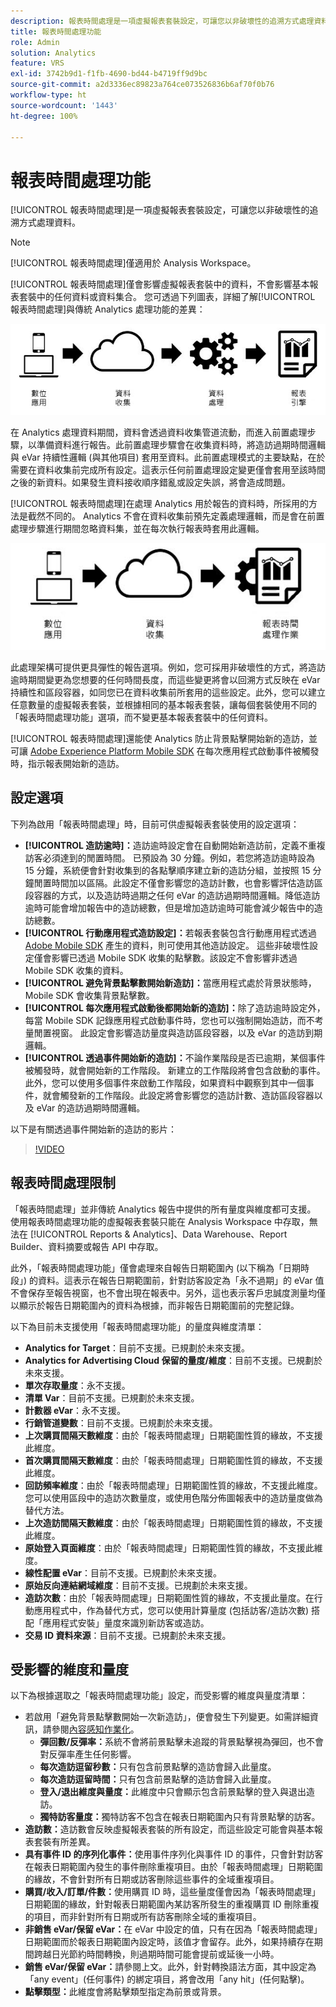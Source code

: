 ```yaml
---
description: 報表時間處理是一項虛擬報表套裝設定，可讓您以非破壞性的追溯方式處理資料。
title: 報表時間處理功能
role: Admin
solution: Analytics
feature: VRS
exl-id: 3742b9d1-f1fb-4690-bd44-b4719ff9d9bc
source-git-commit: a2d3336ec89823a764ce073526836b6af70f0b76
workflow-type: ht
source-wordcount: '1443'
ht-degree: 100%

---
```


# 報表時間處理功能

[!UICONTROL 報表時間處理]是一項虛擬報表套裝設定，可讓您以非破壞性的追溯方式處理資料。

>[!NOTE]
>
>[!UICONTROL 報表時間處理]僅適用於 Analysis Workspace。

[!UICONTROL 報表時間處理]僅會影響虛擬報表套裝中的資料，不會影響基本報表套裝中的任何資料或資料集合。 您可透過下列圖表，詳細了解[!UICONTROL 報表時間處理]與傳統 Analytics 處理功能的差異：

![Google1](assets/google1.jpg)

在 Analytics 處理資料期間，資料會透過資料收集管道流動，而進入前置處理步驟，以準備資料進行報告。此前置處理步驟會在收集資料時，將造訪過期時間邏輯與 eVar 持續性邏輯 (與其他項目) 套用至資料。此前置處理模式的主要缺點，在於需要在資料收集前完成所有設定。這表示任何前置處理設定變更僅會套用至該時間之後的新資料。如果發生資料接收順序錯亂或設定失誤，將會造成問題。

[!UICONTROL 報表時間處理]在處理 Analytics 用於報告的資料時，所採用的方法是截然不同的。 Analytics 不會在資料收集前預先定義處理邏輯，而是會在前置處理步驟進行期間忽略資料集，並在每次執行報表時套用此邏輯。

![Google2](assets/google2.jpg)

此處理架構可提供更具彈性的報告選項。例如，您可採用非破壞性的方式，將造訪逾時期間變更為您想要的任何時間長度，而這些變更將會以回溯方式反映在 eVar 持續性和區段容器，如同您已在資料收集前所套用的這些設定。此外，您可以建立任意數量的虛擬報表套裝，並根據相同的基本報表套裝，讓每個套裝使用不同的「報表時間處理功能」選項，而不變更基本報表套裝中的任何資料。

[!UICONTROL 報表時間處理]還能使 Analytics 防止背景點擊開始新的造訪，並可讓 [Adobe Experience Platform Mobile SDK](https://experienceleague.adobe.com/docs/mobile.html?lang=zh-Hant) 在每次應用程式啟動事件被觸發時，指示報表開始新的造訪。

## 設定選項

下列為啟用「報表時間處理」時，目前可供虛擬報表套裝使用的設定選項：

* **[!UICONTROL 造訪逾時]：**&#x200B;造訪逾時設定會在自動開始新造訪前，定義不重複訪客必須達到的閒置時間。 已預設為 30 分鐘。例如，若您將造訪逾時設為 15 分鐘，系統便會針對收集到的各點擊順序建立新的造訪分組，並按照 15 分鐘閒置時間加以區隔。此設定不僅會影響您的造訪計數，也會影響評估造訪區段容器的方式，以及造訪時過期之任何 eVar 的造訪過期時間邏輯。降低造訪逾時可能會增加報告中的造訪總數，但是增加造訪逾時可能會減少報告中的造訪總數。
* **[!UICONTROL 行動應用程式造訪設定]：**&#x200B;若報表套裝包含行動應用程式透過 [Adobe Mobile SDK](https://experienceleague.adobe.com/docs/mobile.html?lang=zh-Hant) 產生的資料，則可使用其他造訪設定。 這些非破壞性設定僅會影響已透過 Mobile SDK 收集的點擊數。該設定不會影響非透過 Mobile SDK 收集的資料。
* **[!UICONTROL 避免背景點擊數開始新造訪]：**&#x200B;當應用程式處於背景狀態時，Mobile SDK 會收集背景點擊數。
* **[!UICONTROL 每次應用程式啟動後都開始新的造訪]：**&#x200B;除了造訪逾時設定外，每當 Mobile SDK 記錄應用程式啟動事件時，您也可以強制開始造訪，而不考量閒置視窗。 此設定會影響造訪量度與造訪區段容器，以及 eVar 的造訪到期邏輯。
* **[!UICONTROL 透過事件開始新的造訪]：**&#x200B;不論作業階段是否已逾期，某個事件被觸發時，就會開始新的工作階段。 新建立的工作階段將會包含啟動的事件。此外，您可以使用多個事件來啟動工作階段，如果資料中觀察到其中一個事件，就會觸發新的工作階段。此設定將會影響您的造訪計數、造訪區段容器以及 eVar 的造訪過期時間邏輯。

以下是有關透過事件開始新的造訪的影片：

>[!VIDEO](https://video.tv.adobe.com/v/23129/?quality=12)

## 報表時間處理限制

「報表時間處理」並非傳統 Analytics 報告中提供的所有量度與維度都可支援。 使用報表時間處理功能的虛擬報表套裝只能在 Analysis Workspace 中存取，無法在 [!UICONTROL Reports &amp; Analytics]、Data Warehouse、Report Builder、資料摘要或報告 API 中存取。

此外，「報表時間處理功能」僅會處理來自報告日期範圍內 (以下稱為「日期時段」) 的資料。這表示在報告日期範圍前，針對訪客設定為「永不過期」的 eVar 值不會保存至報告視窗，也不會出現在報表中。另外，這也表示客戶忠誠度測量均僅以顯示於報告日期範圍內的資料為根據，而非報告日期範圍前的完整記錄。

以下為目前未支援使用「報表時間處理功能」的量度與維度清單：

* **Analytics for Target**：目前不支援。已規劃於未來支援。
* **Analytics for Advertising Cloud 保留的量度/維度**：目前不支援。已規劃於未來支援。
* **單次存取量度**：永不支援。
* **清單 Var**：目前不支援。已規劃於未來支援。
* **計數器 eVar**：永不支援。
* **行銷管道變數**：目前不支援。已規劃於未來支援。
* **上次購買間隔天數維度**：由於「報表時間處理」日期範圍性質的緣故，不支援此維度。
* **首次購買間隔天數維度**：由於「報表時間處理」日期範圍性質的緣故，不支援此維度。
* **回訪頻率維度**：由於「報表時間處理」日期範圍性質的緣故，不支援此維度。您可以使用區段中的造訪次數量度，或使用色階分佈圖報表中的造訪量度做為替代方法。
* **上次造訪間隔天數維度**：由於「報表時間處理」日期範圍性質的緣故，不支援此維度。
* **原始登入頁面維度**：由於「報表時間處理」日期範圍性質的緣故，不支援此維度。
* **線性配置 eVar**：目前不支援。已規劃於未來支援。
* **原始反向連結網域維度**：目前不支援。已規劃於未來支援。
* **造訪次數**：由於「報表時間處理」日期範圍性質的緣故，不支援此量度。在行動應用程式中，作為替代方式，您可以使用計算量度 (包括訪客/造訪次數) 搭配「應用程式安裝」量度來識別新訪客或造訪。
* **交易 ID 資料來源**：目前不支援。已規劃於未來支援。

## 受影響的維度和量度

以下為根據選取之「報表時間處理功能」設定，而受影響的維度與量度清單：

* 若啟用「避免背景點擊數開始一次新造訪」，便會發生下列變更。如需詳細資訊，請參閱[內容感知作業化](vrs-mobile-visit-processing.md)。
   * **彈回數/反彈率：**&#x200B;系統不會將前景點擊未追蹤的背景點擊視為彈回，也不會對反彈率產生任何影響。
   * **每次造訪逗留秒數：**&#x200B;只有包含前景點擊的造訪會歸入此量度。
   * **每次造訪逗留時間：**&#x200B;只有包含前景點擊的造訪會歸入此量度。
   * **登入/退出維度與量度：**&#x200B;此維度中只會顯示包含前景點擊的登入與退出造訪。
   * **獨特訪客量度：**&#x200B;獨特訪客不包含在報表日期範圍內只有背景點擊的訪客。
* **造訪數：**&#x200B;造訪數會反映虛擬報表套裝的所有設定，而這些設定可能會與基本報表套裝有所差異。
* **具有事件 ID 的序列化事件：**&#x200B;使用事件序列化與事件 ID 的事件，只會針對訪客在報表日期範圍內發生的事件刪除重複項目。由於「報表時間處理」日期範圍的緣故，不會針對所有日期或訪客刪除這些事件的全域重複項目。
* **購買/收入/訂單/件數：**&#x200B;使用購買 ID 時，這些量度僅會因為「報表時間處理」日期範圍的緣故，針對報表日期範圍內某訪客所發生的重複購買 ID 刪除重複的項目，而非針對所有日期或所有訪客刪除全域的重複項目。
* **非銷售 eVar/保留 eVar：**&#x200B;在 eVar 中設定的值，只有在因為「報表時間處理」日期範圍而於報表日期範圍內設定時，該值才會留存。此外，如果持續存在期間跨越日光節約時間轉換，則過期時間可能會提前或延後一小時。
* **銷售 eVar/保留 eVar：**&#x200B;請參閱上文。此外，針對轉換語法方面，其中設定為「any event」(任何事件) 的綁定項目，將會改用「any hit」(任何點擊)。
* **點擊類型：**&#x200B;此維度會將點擊類型指定為前景或背景。
